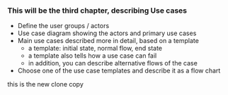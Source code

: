 ### This will be the third chapter, describing Use cases

* Define the user groups / actors
* Use case diagram showing the actors and primary use cases
* Main use cases described more in detail, based on a template
  * a template: initial state, normal flow, end state
  * a template also tells how a use case can fail
  * in addition, you can describe alternative flows of the case
* Choose one of the use case templates and describe it as a flow chart



this is the new clone copy